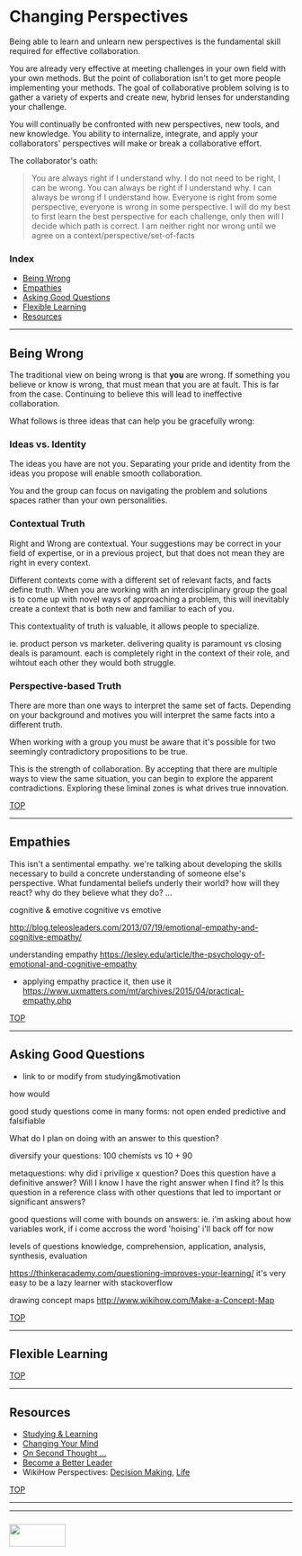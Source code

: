 # Changing Perspectives

Being able to learn and unlearn new perspectives is the fundamental skill required for effective collaboration.  

You are already very effective at meeting challenges in your own field with your own methods.  But the point of collaboration isn't to get more people implementing your methods. The goal of collaborative problem solving is to gather a variety of experts and create new, hybrid lenses for understanding your challenge. 

You will continually be confronted with new perspectives, new tools, and new knowledge.  You ability to internalize, integrate, and apply your collaborators' perspectives will make or break a collaborative effort.


The collaborator's oath:
>  You are always right if I understand why. I do not need to be right, I can be wrong. 
>  You can always be right if I understand why. I can always be wrong if I understand how.
> Everyone is right from some perspective, everyone is wrong in some perspective.  I will do my best to first learn the best perspective for each challenge, only then will I decide which path is correct.
> I am neither right nor wrong until we agree on a context/perspective/set-of-facts

### Index
* [Being Wrong](#being-wrong)
* [Empathies](#empathies)
* [Asking Good Questions](#asking-good-questions)
* [Flexible Learning](#flexible-learning)
* [Resources](#resources)

___


## Being Wrong

The traditional view on being wrong is that __you__ are wrong.  If something you believe or know is wrong, that must mean that you are at fault.  This is far from the case.  Continuing to believe this will lead to ineffective collaboration.  

What follows is three ideas that can help you be gracefully wrong:

### Ideas vs. Identity

The ideas you have are not you.  Separating your pride and identity from the ideas you propose will enable smooth collaboration.  

You and the group can focus on navigating the problem and solutions spaces rather than your own personalities.

### Contextual Truth

Right and Wrong are contextual.  Your suggestions may be correct in your field of expertise, or in a previous project, but that does not mean they are right in every context.

Different contexts come with a different set of relevant facts, and facts define truth.  When you are working with an interdisciplinary group the goal is to come up with novel ways of approaching a problem, this will inevitably create a context that is both new and familiar to each of you.

This contextuality of truth is valuable, it allows people to specialize.  

ie. product person vs marketer.  delivering quality is paramount vs closing deals is paramount.  each is completely right in the context of their role, and wihtout each other they would both struggle.

### Perspective-based Truth

There are more than one ways to interpret the same set of facts.  Depending on your background and motives you will interpret the same facts into a different truth.

When working with a group you must be aware that it's possible for two seemingly contradictory propositions to be true.  

This is the strength of collaboration.  By accepting that there are multiple ways to view the same situation, you can begin to explore the apparent contradictions.  Exploring these liminal zones is what drives true innovation.


[TOP](#index)

___

## Empathies

This isn't a sentimental empathy.  we're talking about developing the skills necessary to build a concrete understanding of someone else's perspective.  What fundamental beliefs underly their world? how will they react? why do they believe what they do? ...

cognitive & emotive
cognitive vs emotive

http://blog.teleosleaders.com/2013/07/19/emotional-empathy-and-cognitive-empathy/


understanding empathy
	https://lesley.edu/article/the-psychology-of-emotional-and-cognitive-empathy


* applying empathy
	practice it, then use it
	https://www.uxmatters.com/mt/archives/2015/04/practical-empathy.php


[TOP](#index)
___

## Asking Good Questions

- link to or modify from studying&motivation

how would 

good study questions come in many forms:
	not open ended 
	predictive and falsifiable


What do I plan on doing with an answer to this question?

diversify your questions:
	100 chemists vs 10 + 90

metaquestions:
	why did i privilige x question?
	Does this question have a definitive answer? Will I know I have the right answer when I find it?
	Is this question in a reference class with other questions that led to important or significant answers?

good questions will come with bounds on answers:
	ie. i'm asking about how variables work, if i come accross the word 'hoising' i'll back off for now

levels of questions
	knowledge, comprehension, application, analysis, synthesis, evaluation

https://thinkeracademy.com/questioning-improves-your-learning/
	it's very easy to be a lazy learner with stackoverflow 

drawing concept maps
	http://www.wikihow.com/Make-a-Concept-Map

[TOP](#index)

___

## Flexible Learning







[TOP](#index)

___

## Resources

* [Studying & Learning](https://elewa-academy.github.io/Fundamentals/00-motivation-studying/0-find-your-why.html)
* [Changing Your Mind](https://medium.com/@vanschneider/why-you-should-change-your-mind-913179773405)
* [On Second Thought ...](https://www.npr.org/sections/money/2017/06/23/534132561/episode-780-on-second-thought)
* [Become a Better Leader](https://www.inc.com/rohini-venkatraman/the-right-way-to-change-your-mind-without-looking.html)
* WikiHow Perspectives: [Decision Making](https://www.wikihow.com/Develop-Alternative-Perspectives-for-Decision-Making), [Life](https://www.wikihow.com/Change-Your-Perspective)


[TOP](#index)

___
___
### <a href="http://elewa.education/blog" target="_blank"><img src="https://user-images.githubusercontent.com/18554853/34921062-506450ae-f97d-11e7-875f-6feeb26ad72d.png" width="100" height="40"/></a>